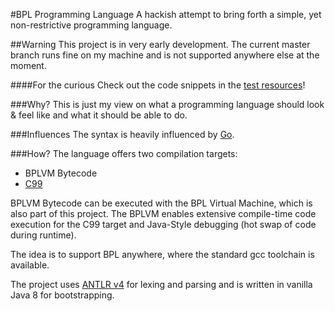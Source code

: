 #BPL Programming Language
A hackish attempt to bring forth a simple, yet non-restrictive programming
language.

##Warning
This project is in very early development. The current master branch runs fine
on my machine and is not supported anywhere else at the moment.

####For the curious
Check out the code snippets in the [test resources](src/test/compiler)!

###Why?
This is just my view on what a programming language should look & feel like and
what it should be able to do.

###Influences
The syntax is heavily influenced by [Go](https://golang.org/).

###How?
The language offers two compilation targets:
* BPLVM Bytecode
* [C99](https://en.wikipedia.org/wiki/C99)

BPLVM Bytecode can be executed with the BPL Virtual Machine, which is also part
of this project. The BPLVM enables extensive compile-time code execution for the
C99 target and Java-Style debugging (hot swap of code during runtime).

The idea is to support BPL anywhere, where the standard gcc toolchain is
available.

The project uses [ANTLR v4](http://www.antlr.org/) for lexing and parsing and
is written in vanilla Java 8 for bootstrapping.
